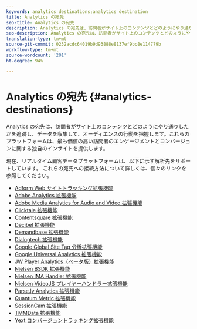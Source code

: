 ```yaml
---
keywords: analytics destinations;analytics destination
title: Analytics の宛先
seo-title: Analytics の宛先
description: Analytics の宛先は、訪問者がサイト上のコンテンツとどのようにやり通りしたかを追跡し、データを収集して、オーディエンスの行動を把握します。これらのプラットフォームは、最も価値の高い訪問者のエンゲージメントとコンバージョンに関する独自のインサイトを提供します。
seo-description: Analytics の宛先は、訪問者がサイト上のコンテンツとどのようにやり通りしたかを追跡し、データを収集して、オーディエンスの行動を把握します。これらのプラットフォームは、最も価値の高い訪問者のエンゲージメントとコンバージョンに関する独自のインサイトを提供します。
translation-type: tm+mt
source-git-commit: 0232acdc64019b9d93888e8137ef9bc8e114779b
workflow-type: tm+mt
source-wordcount: '201'
ht-degree: 94%

---
```



# Analytics の宛先 {#analytics-destinations}

Analytics の宛先は、訪問者がサイト上のコンテンツとどのようにやり通りしたかを追跡し、データを収集して、オーディエンスの行動を把握します。これらのプラットフォームは、最も価値の高い訪問者のエンゲージメントとコンバージョンに関する独自のインサイトを提供します。

現在、リアルタイム顧客データプラットフォームは、以下に示す解析先をサポートしています。 これらの宛先への接続方法について詳しくは、個々のリンクを参照してください。

* [Adform Web サイトトラッキング拡張機能](/help/rtcdp/destinations/adform-extension.md)
* [Adobe Analytics 拡張機能](/help/rtcdp/destinations/adobe-analytics-extension.md)
* [Adobe Media Analytics for Audio and Video 拡張機能](/help/rtcdp/destinations/adobe-video-analytics-extension.md)
* [Clicktale 拡張機能](/help/rtcdp/destinations/clicktale-extension.md)
* [Contentsquare 拡張機能](/help/rtcdp/destinations/contentsquare-extension.md)
* [Decibel 拡張機能](/help/rtcdp/destinations/decibel-extension.md)
* [Demandbase 拡張機能](/help/rtcdp/destinations/demandbase-extension.md)
* [Dialogtech 拡張機能](/help/rtcdp/destinations/dialogtech-extension.md)
* [Google Global Site Tag 分析拡張機能](/help/rtcdp/destinations/gtag-analytics-extension.md)
* [Google Universal Analytics 拡張機能](/help/rtcdp/destinations/google-universal-analytics-extension.md)
* [JW Player Analytics（ベータ版）拡張機能](/help/rtcdp/destinations/jw-player-analytics-extension.md)
* [Nielsen BSDK 拡張機能](nielsen-bsdk-extension.md)
* [Nielsen IMA Handler 拡張機能](nielsen-ima-extension.md)
* [Nielsen VideoJS プレイヤーハンドラー拡張機能](nielsen-videojs-extension.md)
* [Parse.ly Analytics 拡張機能](parsely-extension.md)
* [Quantum Metric 拡張機能](quantum-metric-extension.md)
* [SessionCam 拡張機能](sessioncam-extension.md)
* [TMMData 拡張機能](tmmdata-extension.md)
* [Yext コンバージョントラッキング拡張機能](yext-extension.md)
